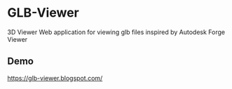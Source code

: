 # GLB-Viewer
3D Viewer Web application for viewing glb files inspired by Autodesk Forge Viewer

## Demo
https://glb-viewer.blogspot.com/
